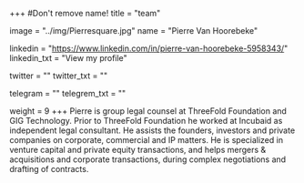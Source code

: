 +++
#Don't remove name!
title = "team"

image = "../img/Pierresquare.jpg"
name = "Pierre Van Hoorebeke"

linkedin = "https://www.linkedin.com/in/pierre-van-hoorebeke-5958343/"
linkedin_txt = "View my profile"

twitter = ""
twitter_txt = ""

telegram = ""
telegrem_txt = ""

weight = 9
+++
Pierre is group legal counsel at ThreeFold Foundation and GIG Technology. Prior to ThreeFold Foundation he worked at Incubaid as independent legal consultant. He assists the founders, investors and private companies on corporate, commercial and IP matters. He is specialized in venture capital and private equity transactions, and helps mergers & acquisitions and corporate transactions, during complex negotiations and drafting of contracts.
